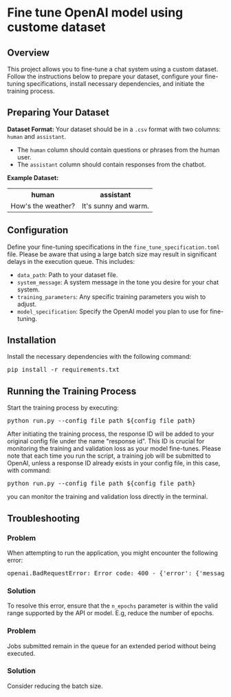 <h1>Fine tune OpenAI model using custome dataset</h1>
<h2>Overview</h2>
<p>This project allows you to fine-tune a chat system using a custom dataset. Follow the instructions below to prepare your dataset, configure your fine-tuning specifications, install necessary dependencies, and initiate the training process.</p>
<h2>Preparing Your Dataset</h2>
<p><strong>Dataset Format:</strong> Your dataset should be in a <code>.csv</code> format with two columns: <code>human</code> and <code>assistant</code>.</p>
<ul>
    <li>The <code>human</code> column should contain questions or phrases from the human user.</li>
    <li>The <code>assistant</code> column should contain responses from the chatbot.</li>
</ul>
<p><strong>Example Dataset:</strong></p>
<table>
    <tr>
        <th>human</th>
        <th>assistant</th>
    </tr>
    <tr>
        <td>How's the weather?</td>
        <td>It's sunny and warm.</td>
    </tr>
</table>
<h2>Configuration</h2>
<p>Define your fine-tuning specifications in the <code>fine_tune_specification.toml</code> file. Please be aware that using a large batch size may result in significant delays in the execution queue. This includes:</p>
<ul>
    <li><code>data_path</code>: Path to your dataset file.</li>
    <li><code>system_message</code>: A system message in the tone you desire for your chat system.</li>
    <li><code>training_parameters</code>: Any specific training parameters you wish to adjust.</li>
    <li><code>model_specification</code>: Specify the OpenAI model you plan to use for fine-tuning.</li>
</ul>

<h2>Installation</h2>
<p>Install the necessary dependencies with the following command:</p>
<pre>
pip install -r requirements.txt
</pre>
<h2>Running the Training Process</h2>
<p>Start the training process by executing:</p>
<pre>
python run.py --config_file_path ${config_file_path}
</pre>
After initiating the training process, the response ID will be added to your original config file under the name "response id". This ID is crucial for monitoring the training and validation loss as your model fine-tunes. Please note that each time you run the script, a training job will be submitted to OpenAI, unless a response ID already exists in your config file, in this case, with command: 
<pre>
python run.py --config_file_path ${config_file_path}
</pre>
you can monitor the training and validation loss directly in the terminal.

## Troubleshooting

### Problem

When attempting to run the application, you might encounter the following error:

<pre>
openai.BadRequestError: Error code: 400 - {'error': {'message': 'invalid n_epochs: 60', 'type': 'invalid_request_error', 'param': 'n_epochs', 'code': None}}
</pre>

### Solution
To resolve this error, ensure that the `n_epochs` parameter is within the valid range supported by the API or model. E.g, reduce the number of epochs.

### Problem
Jobs submitted remain in the queue for an extended period without being executed.

### Solution
Consider reducing the batch size.
